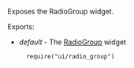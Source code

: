 Exposes the RadioGroup widget.

Exports:

- *default* - The [RadioGroup](/api-reference/10%20UI%20Widgets/dxRadioGroup '/Documentation/ApiReference/UI_Widgets/dxRadioGroup/') widget

        require("ui/radio_group")
